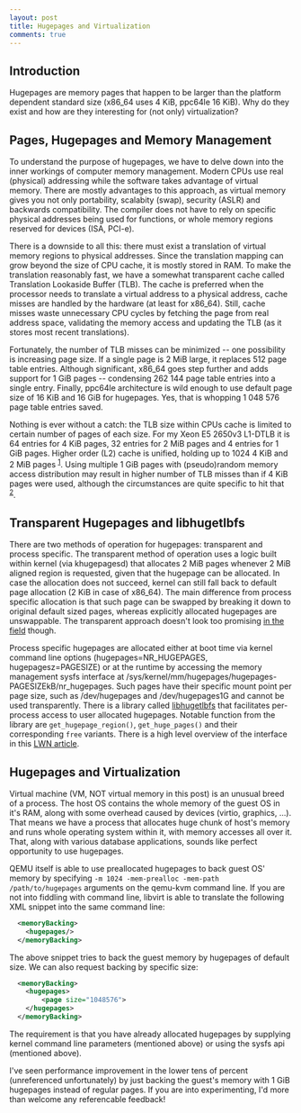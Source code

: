 ```yaml
---
layout: post
title: Hugepages and Virtualization
comments: true
---
```


## Introduction
Hugepages are memory pages that happen to be larger than the platform dependent standard size (x86_64 uses 4 KiB, ppc64le 16 KiB). Why do they exist and how are they interesting for (not only) virtualization?

<!--more-->

## Pages, Hugepages and Memory Management

To understand the purpose of hugepages, we have to delve down into the inner workings of computer memory management. Modern CPUs use real (physical) addressing while the software takes advantage of virtual memory. There are mostly advantages to this approach, as virtual memory gives you not only portability, scalabity (swap), security (ASLR) and backwards compatibility. The compiler does not have to rely on specific physical addresses being used for functions, or whole memory regions reserved for devices (ISA, PCI-e). 

There is a downside to all this: there must exist a translation of virtual memory regions to physical addresses. Since the translation mapping can grow beyond the size of CPU cache, it is mostly stored in RAM. To make the translation reasonably fast, we have a somewhat transparent cache called Translation Lookaside Buffer (TLB). The cache is preferred when the processor needs to translate a virtual address to a physical address, cache misses are handled by the hardware (at least for x86_64). Still, cache misses waste unnecessary CPU cycles by fetching the page from real address space, validating the memory access and updating the TLB (as it stores most recent translations).

Fortunately, the number of TLB misses can be minimized -- one possibility is increasing page size. If a single page is 2 MiB large, it replaces 512 page table entries. Although significant, x86_64 goes step further and adds support for 1 GiB pages -- condensing 262 144 page table entries into a single entry. Finally, ppc64le architecture is wild enough to use default page size of 16 KiB and 16 GiB for hugepages. Yes, that is whopping 1 048 576 page table entries saved.

Nothing is ever without a catch: the TLB size within CPUs cache is limited to certain number of pages of each size. For my Xeon E5 2650v3 L1-DTLB it is 64 entries for 4 KiB pages, 32 entries for 2 MiB pages and 4 entries for 1 GiB pages. Higher order (L2) cache is unified, holding up to 1024 4 KiB and 2 MiB pages <sup>[1]</sup>. Using multiple 1 GiB pages with (pseudo)random memory access distribution may result in higher number of TLB misses than if 4 KiB pages were used, although the circumstances are quite specific to hit that <sup>[2]</sup>.

## Transparent Hugepages and libhugetlbfs

There are two methods of operation for hugepages: transparent and process specific. The transparent method of operation uses a logic built within kernel (via khugepagesd) that allocates 2 MiB pages whenever 2 MiB aligned region is requested, given that the hugepage can be allocated. In case the allocation does not succeed, kernel can still fall back to default page allocation (2 KiB in case of x86_64). The main difference from process specific allocation is that such page can be swapped by breaking it down to original default sized pages, whereas explicitly allocated hugepages are unswappable. The transparent approach doesn't look too promising [in the field](https://www.perforce.com/blog/tales-field-taming-transparent-huge-pages-linux) though.

Process specific hugepages are allocated either at boot time via kernel command line options (hugepages=NR_HUGEPAGES, hugepagesz=PAGESIZE) or at the runtime by accessing the memory management sysfs interface at /sys/kernel/mm/hugepages/hugepages-PAGESIZEkB/nr_hugepages. Such pages have their specific mount point per page size, such as /dev/hugepages and /dev/hugepages1G and cannot be used transparently. There is a library called [libhugetlbfs](https://github.com/libhugetlbfs/libhugetlbfs) that facilitates per-process access to user allocated hugepages. Notable function from the library are `get_hugepage_region()`, `get_huge_pages()` and their corresponding `free` variants. There is a high level overview of the interface in this [LWN article](https://lwn.net/Articles/375096/).

## Hugepages and Virtualization

Virtual machine (VM, NOT virtual memory in this post) is an unusual breed of a process. The host OS contains the whole memory of the guest OS in it's RAM, along with some overhead caused by devices (virtio, graphics, ...). That means we have a process that allocates huge chunk of host's memory and runs whole operating system within it, with memory accesses all over it. That, along with various database applications, sounds like perfect opportunity to use hugepages.

QEMU itself is able to use preallocated hugepages to back guest OS' memory by specifying `-m 1024 -mem-prealloc -mem-path /path/to/hugepages` arguments on the qemu-kvm command line. If you are not into fiddling with command line, libvirt is able to translate the following XML snippet into the same command line:

```xml
  <memoryBacking>
    <hugepages/>
  </memoryBacking>
```

The above snippet tries to back the guest memory by hugepages of default size. We can also request backing by specific size:

```xml
  <memoryBacking>
    <hugepages>
        <page size="1048576">
    </hugepages>
  </memoryBacking>
```

The requirement is that you have already allocated hugepages by supplying kernel command line parameters (mentioned above) or using the sysfs api (mentioned above).

I've seen performance improvement in the lower tens of percent (unreferenced unfortunately) by just backing the guest's memory with 1 GiB hugepages instead of regular pages. If you are into experimenting, I'd more than welcome any referencable feedback!

[1]: http://repnop.org/pd/slides/PD_Haswell_Architecture.pdf
[2]: https://www.pvk.ca/Blog/2014/02/18/how-bad-can-1gb-pages-be/
